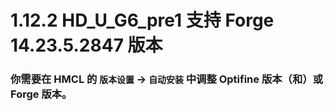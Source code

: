 # 1.12.2 HD_U_G6_pre1 支持 Forge 14.23.5.2847 版本

### 你需要在 HMCL 的 `版本设置` -> `自动安装` 中调整 Optifine 版本（和）或 Forge 版本。

